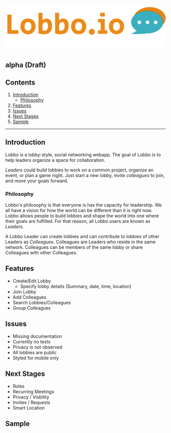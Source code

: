 # ![Lobbo.io](\images\home-logo.png)

## alpha (Draft)

## Contents

1. [Introduction](#introduction)
    - [Philosophy](#philosophy)
2. [Features](#features)
3. [Issues](#issues)
4. [Next Stages](#next-stages)
5. [Sample](#sample)

---

## Introduction

Lobbo is a lobby-style, social networking webapp. The goal of Lobbo is to help leaders organize a space for collaboration.

_Leaders_ could build lobbies to work on a common project, organize an event, or plan a game night. Just start a new lobby, invite _colleagues_ to join, and move your goals forward.

### **Philosophy**

Lobbo's philosophy is that everyone is has the capacity for leadership. We all have a vision for how the world can be different than it is right now. Lobbo allows people to build lobbies and shape the world into one where their goals are fulfilled. For that reason, all Lobbo users are known as _Leaders_.

A Lobbo Leader can create lobbies and can contribute to lobbies of other Leaders as _Colleagues_. Colleagues are Leaders who reside in the same network. Colleagues can be members of the same lobby or share Colleagues with other Colleagues.

## Features

-   Create/Edit Lobby
    -   Specify lobby details (Summary, date, time, location)
-   Join Lobby
-   Add Colleagues
-   Search Lobbies/Colleagues
-   Group Colleagues

## Issues

-   Missing documentation
-   Currently no tests
-   Privacy is not observed
-   All lobbies are public
-   Styled for mobile only

## Next Stages

-   Roles
-   Recurring Meetings
-   Privacy / Visbility
-   Invites / Requests
-   Smart Location

## Sample
